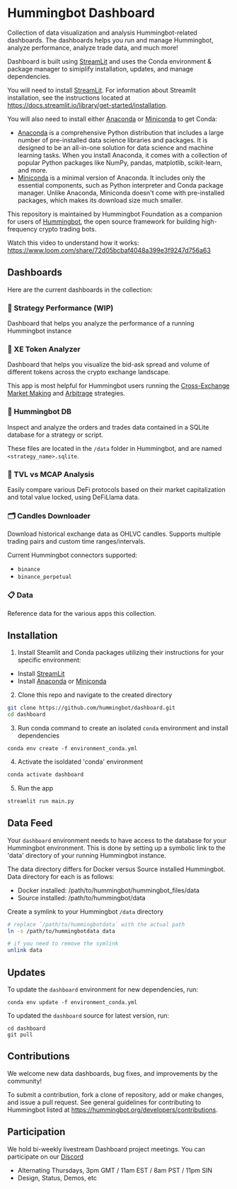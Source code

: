 # Hummingbot Dashboard

Collection of data visualization and analysis Hummingbot-related dashboards. The dashboards helps you run and manage Hummingbot, analyze performance, analyze trade data, and much more!

Dashboard is built using [StreamLit](https://streamlit.io/) and uses the Conda environment & package manager to simiplify installation, updates, and manage dependencies. 

You will need to install [StreamLit](https://streamlit.io/). For information about Streamlit installation, see the instructions located at https://docs.streamlit.io/library/get-started/installation.

You will also need to install either [Anaconda](https://www.anaconda.com/) or [Miniconda](https://docs.conda.io/en/latest/miniconda.html) to get Conda:
* [Anaconda](https://www.anaconda.com/) is a comprehensive Python distribution that includes a large number of pre-installed data science libraries and packages. It is designed to be an all-in-one solution for data science and machine learning tasks. When you install Anaconda, it comes with a collection of popular Python packages like NumPy, pandas, matplotlib, scikit-learn, and more. 
* [Miniconda](https://docs.conda.io/en/latest/miniconda.html) is a minimal version of Anaconda. It includes only the essential components, such as Python interpreter and Conda package manager. Unlike Anaconda, Miniconda doesn't come with pre-installed packages, which makes its download size much smaller. 

This repository is maintained by Hummingbot Foundation as a companion for users of [Hummingbot](https://github.com/hummingbot/hummingbot), the open source framework for building high-frequency crypto trading bots.

Watch this video to understand how it works:
https://www.loom.com/share/72d05bcbaf4048a399e3f9247d756a63



## Dashboards

Here are the current dashboards in the collection:

### 🚀 Strategy Performance (WIP)

Dashboard that helps you analyze the performance of a running Hummingbot instance

### 🧙 XE Token Analyzer

Dashboard that helps you visualize the bid-ask spread and volume of different tokens across the crypto exchange landscape. 

This app is most helpful for Hummingbot users running the [Cross-Exchange Market Making](https://hummingbot.org/strategies/cross-exchange-market-making/) and [Arbitrage](https://hummingbot.org/strategies/arbitrage/) strategies.

### 🧳 Hummingbot DB

Inspect and analyze the orders and trades data contained in a SQLite database for a strategy or script. 

These files are located in the `/data` folder in Hummingbot, and are named `<strategy_name>.sqlite`.

### 🦉 TVL vs MCAP Analysis

Easily compare various DeFi protocols based on their market capitalization and total value locked, using DeFiLlama data.

### 🗂 Candles Downloader

Download historical exchange data as OHLVC candles. Supports multiple trading pairs and custom time ranges/intervals.

Current Hummingbot connectors supported:
* `binance`
* `binance_perpetual`

### 📋 Data

Reference data for the various apps this collection.

## Installation

1. Install Steamlit and Conda packages utilizing their instructions for your specific environment:
* Install  [StreamLit](https://docs.streamlit.io/library/get-started/installation)
* Install [Anaconda](https://docs.anaconda.com/free/anaconda/install/index.html) or [Miniconda](https://docs.conda.io/en/latest/miniconda.html)

2. Clone this repo and navigate to the created directory
```bash
git clone https://github.com/hummingbot/dashboard.git
cd dashboard
```

3. Run conda command to create an isolated `conda` environment and install dependencies
```
conda env create -f environment_conda.yml
```

4. Activate the isoldated 'conda' environment
```bash
conda activate dashboard
```

5. Run the app
```bash
streamlit run main.py
```

## Data Feed

Your `dashboard` environment needs to have access to the database for your Hummingbot environment. This is done by setting up a symbolic link to the 'data' directory of your running Hummingbot instance. 

The data directory differs for Docker versus Source installed Hummingbot. Data directory for each is as follows:
* Docker installed: /path/to/hummingbot/hummingbot_files/data
* Source installed: /path/to/hummingbot/data


Create a symlink to your Hummingbot `/data` directory
```bash
# replace `/path/to/hummingbotdata` with the actual path
ln -s /path/to/hummingbotdata data

# if you need to remove the symlink
unlink data
```



## Updates

To update the `dashboard` environment for new dependencies, run:
```
conda env update -f environment_conda.yml
```

To updated the `dashboard` source for latest version, run:
```
cd dashboard
git pull
```

## Contributions

We welcome new data dashboards, bug fixes, and improvements by the community!

To submit a contribution, fork a clone of repository, add or make changes, and issue a pull request. See general guidelines for contributing to Hummingbot listed at https://hummingbot.org/developers/contributions.


## Participation

We hold bi-weekly livestream Dashboard project meetings. You can participate on our [Discord](https://discord.gg/hummingbot) 
* Alternating Thursdays, 3pm GMT / 11am EST / 8am PST / 11pm SIN
* Design, Status, Demos, etc


